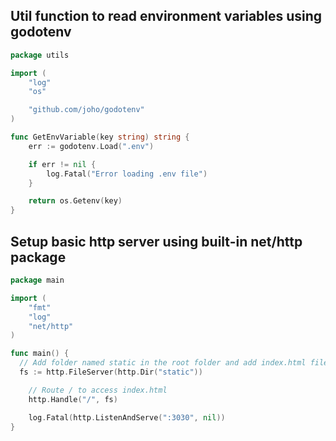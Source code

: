## Util function to read environment variables using godotenv

```go
package utils

import (
	"log"
	"os"

	"github.com/joho/godotenv"
)

func GetEnvVariable(key string) string {
	err := godotenv.Load(".env")

	if err != nil {
		log.Fatal("Error loading .env file")
	}

	return os.Getenv(key)
}
```

## Setup basic http server using built-in net/http package

```go
package main

import (
	"fmt"
	"log"
	"net/http"
)

func main() {
  // Add folder named static in the root folder and add index.html file
  fs := http.FileServer(http.Dir("static"))

	// Route / to access index.html
	http.Handle("/", fs)

	log.Fatal(http.ListenAndServe(":3030", nil))
}
```